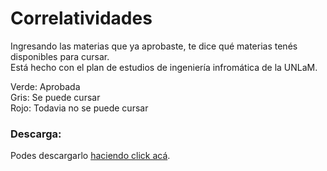 # Correlatividades
Ingresando las materias que ya aprobaste, te dice qué materias tenés disponibles para cursar. <br/>
Está hecho con el plan de estudios de ingeniería infromática de la UNLaM.

Verde: Aprobada <br/> 
Gris: Se puede cursar <br/> 
Rojo: Todavia no se puede cursar <br/> 

### Descarga:
Podes descargarlo [haciendo click acá](https://github.com/Diegomastro/materias-correlatividades/releases/download/v1.0/correlatividades.exe).

